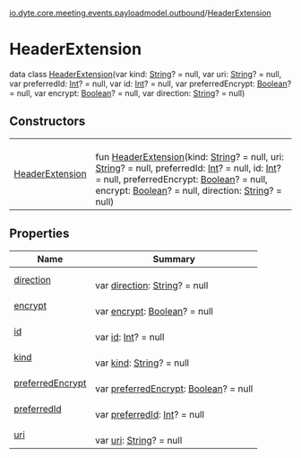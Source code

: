 [io.dyte.core.meeting.events.payloadmodel.outbound](../index.md)/[HeaderExtension](index.md)

# HeaderExtension


data class [HeaderExtension](index.md)(var kind: [String](https://kotlinlang.org/api/latest/jvm/stdlib/kotlin/-string/index.html)? = null, var uri: [String](https://kotlinlang.org/api/latest/jvm/stdlib/kotlin/-string/index.html)? = null, var preferredId: [Int](https://kotlinlang.org/api/latest/jvm/stdlib/kotlin/-int/index.html)? = null, var id: [Int](https://kotlinlang.org/api/latest/jvm/stdlib/kotlin/-int/index.html)? = null, var preferredEncrypt: [Boolean](https://kotlinlang.org/api/latest/jvm/stdlib/kotlin/-boolean/index.html)? = null, var encrypt: [Boolean](https://kotlinlang.org/api/latest/jvm/stdlib/kotlin/-boolean/index.html)? = null, var direction: [String](https://kotlinlang.org/api/latest/jvm/stdlib/kotlin/-string/index.html)? = null)

## Constructors

| | |
|---|---|
| [HeaderExtension](-header-extension.md) | <br/>fun [HeaderExtension](-header-extension.md)(kind: [String](https://kotlinlang.org/api/latest/jvm/stdlib/kotlin/-string/index.html)? = null, uri: [String](https://kotlinlang.org/api/latest/jvm/stdlib/kotlin/-string/index.html)? = null, preferredId: [Int](https://kotlinlang.org/api/latest/jvm/stdlib/kotlin/-int/index.html)? = null, id: [Int](https://kotlinlang.org/api/latest/jvm/stdlib/kotlin/-int/index.html)? = null, preferredEncrypt: [Boolean](https://kotlinlang.org/api/latest/jvm/stdlib/kotlin/-boolean/index.html)? = null, encrypt: [Boolean](https://kotlinlang.org/api/latest/jvm/stdlib/kotlin/-boolean/index.html)? = null, direction: [String](https://kotlinlang.org/api/latest/jvm/stdlib/kotlin/-string/index.html)? = null) |

## Properties

| Name | Summary |
|---|---|
| [direction](direction.md) | <br/>var [direction](direction.md): [String](https://kotlinlang.org/api/latest/jvm/stdlib/kotlin/-string/index.html)? = null |
| [encrypt](encrypt.md) | <br/>var [encrypt](encrypt.md): [Boolean](https://kotlinlang.org/api/latest/jvm/stdlib/kotlin/-boolean/index.html)? = null |
| [id](id.md) | <br/>var [id](id.md): [Int](https://kotlinlang.org/api/latest/jvm/stdlib/kotlin/-int/index.html)? = null |
| [kind](kind.md) | <br/>var [kind](kind.md): [String](https://kotlinlang.org/api/latest/jvm/stdlib/kotlin/-string/index.html)? = null |
| [preferredEncrypt](preferred-encrypt.md) | <br/>var [preferredEncrypt](preferred-encrypt.md): [Boolean](https://kotlinlang.org/api/latest/jvm/stdlib/kotlin/-boolean/index.html)? = null |
| [preferredId](preferred-id.md) | <br/>var [preferredId](preferred-id.md): [Int](https://kotlinlang.org/api/latest/jvm/stdlib/kotlin/-int/index.html)? = null |
| [uri](uri.md) | <br/>var [uri](uri.md): [String](https://kotlinlang.org/api/latest/jvm/stdlib/kotlin/-string/index.html)? = null |
